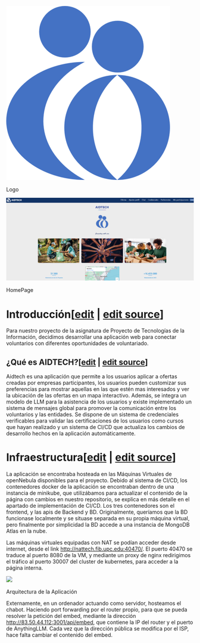 [![](images/440px-LogoPTIBig.png)](/pti/index.php/File:LogoPTIBig.png)

Logo

[![](images/757px-HomePage.png)](/pti/index.php/File:HomePage.png)

HomePage

# Introducción[[edit](/pti/index.php?title=Categor%C3%ADa:AidTech&veaction=edit&section=1 "Edit section: Introducción") | [edit source](/pti/index.php?title=Categor%C3%ADa:AidTech&action=edit&section=1 "Edit section: Introducción")]

Para nuestro proyecto de la asignatura de Proyecto de Tecnologías de la Información, decidimos desarrollar una aplicación web para conectar voluntarios con diferentes oportunidades de voluntariado.

## ¿Qué es AIDTECH?[[edit](/pti/index.php?title=Categor%C3%ADa:AidTech&veaction=edit&section=2 "Edit section: ¿Qué es AIDTECH?") | [edit source](/pti/index.php?title=Categor%C3%ADa:AidTech&action=edit&section=2 "Edit section: ¿Qué es AIDTECH?")]

Aidtech es una aplicación que permite a los usuarios aplicar a ofertas creadas por empresas participantes, los usuarios pueden customizar sus preferencias para mostrar aquellas en las que estén mas interesados y ver la ubicación de las ofertas en un mapa interactivo. Además, se integra un modelo de LLM para la asistencia de los usuarios y existe implementado un sistema de mensajes global para promover la comunicación entre los voluntarios y las entidades. Se dispone de un sistema de credenciales verificables para validar las certificaciones de los usuarios como cursos que hayan realizado y un sistema de CI/CD que actualiza los cambios de desarrollo hechos en la aplicación automáticamente.

# Infraestructura[[edit](/pti/index.php?title=Categor%C3%ADa:AidTech&veaction=edit&section=3 "Edit section: Infraestructura") | [edit source](/pti/index.php?title=Categor%C3%ADa:AidTech&action=edit&section=3 "Edit section: Infraestructura")]

La aplicación se encontraba hosteada en las Máquinas Virtuales de openNebula disponibles para el proyecto. Debido al sistema de CI/CD, los contenedores docker de la aplicación se encontraban dentro de una instancia de minikube, que utilizábamos para actualizar el contenido de la página con cambios en nuestro repositorio, se explica en más detalle en el apartado de implementación de CI/CD. Los tres contenedores son el frontend, y las apis de Backend y BD. Originalmente, queríamos que la BD funcionase localmente y se situase separada en su propia máquina virtual, pero finalmente por simplicidad la BD accede a una instancia de MongoDB Atlas en la nube.

Las máquinas virtuales equipadas con NAT se podían acceder desde internet, desde el link http://nattech.fib.upc.edu:40470/. El puerto 40470 se traduce al puerto 8080 de la VM, y mediante un proxy de nginx redirigimos el tráfico al puerto 30007 del cluster de kubernetes, para acceder a la página interna.

[![](images/300px-Arquitectura\_diagrama.drawio.png)](/pti/index.php/File:Arquitectura_diagrama.drawio.png)

Arquitectura de la Aplicación

Externamente, en un ordenador actuando como servidor, hosteamos el chabot. Haciendo port forwarding por el router propio, para que se pueda resolver la petición del embed, mediante la dirección http://83.50.44.112:3001/api/embed, que contiene la IP del router y el puerto de AnythingLLM. Cada vez que la dirección pública se modifica por el ISP, hace falta cambiar el contenido del embed.